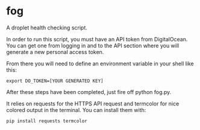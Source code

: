 fog
===

A droplet health checking script.

In order to run this script, you must have an API token from DigitalOcean. You
can get one from logging in and to the API section where you will generate a
new personal access token.

From there you will need to define an environment variable in your shell like
this:

    export DO_TOKEN=[YOUR GENERATED KEY]

After these steps have been completed, just fire off python fog.py.

It relies on requests for the HTTPS API request and termcolor for nice colored
output in the terminal. You can install them with:

    pip install requests termcolor
